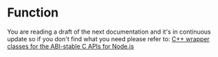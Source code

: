 # Function

You are reading a draft of the next documentation and it's in continuous update so
if you don't find what you need please refer to:
[C++ wrapper classes for the ABI-stable C APIs for Node.js](https://nodejs.github.io/node-addon-api/)
